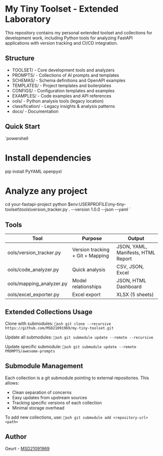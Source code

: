 ﻿# My Tiny Toolset - Extended Laboratory 

This repository contains my personal extended toolset and collections for development work, including Python tools for analyzing FastAPI applications with version tracking and CI/CD integration.

## Structure

- TOOLSET/ - Core development tools and analyzers
- PROMPTS/ - Collections of AI prompts and templates
- SCHEMAS/ - Schema definitions and OpenAPI examples
- TEMPLATES/ - Project templates and boilerplates
- CONFIGS/ - Configuration templates and examples
- EXAMPLES/ - Code examples and API references
- 	ools/ - Python analysis tools (legacy location)
- classification/ - Legacy insights & analysis patterns
- docs/ - Documentation

## Quick Start

`powershell
# Install dependencies
pip install PyYAML openpyxl

# Analyze any project
cd your-fastapi-project
python $env:USERPROFILE\my-tiny-toolset\tools\version_tracker.py . --version 1.0.0 --json --yaml
`

## Tools

| Tool | Purpose | Output |
|------|---------|--------|
| 	ools/version_tracker.py | Version tracking + Git + Mapping | JSON, YAML, Manifests, HTML Report |
| 	ools/code_analyzer.py | Quick analysis | CSV, JSON, Excel |
| 	ools/mapping_analyzer.py | Model relationships | JSON, HTML Dashboard |
| 	ools/excel_exporter.py | Excel export | XLSX (5 sheets) |

## Extended Collections Usage

Clone with submodules:
`ash
git clone --recursive https://github.com/MSD21091969/my-tiny-toolset.git
`

Update all submodules:
`ash
git submodule update --remote --recursive
`

Update specific submodule:
`ash
git submodule update --remote PROMPTS/awesome-prompts
`

## Submodule Management

Each collection is a git submodule pointing to external repositories. This allows:
- Clean separation of concerns
- Easy updates from upstream sources
- Tracking specific versions of each collection
- Minimal storage overhead

To add new collections, use:
`ash
git submodule add <repository-url> <path>
`

## Author

Geurt - [MSD21091969](https://github.com/MSD21091969)
